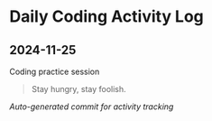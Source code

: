 # Daily Coding Activity Log

## 2024-11-25

Coding practice session

> Stay hungry, stay foolish.

*Auto-generated commit for activity tracking*
